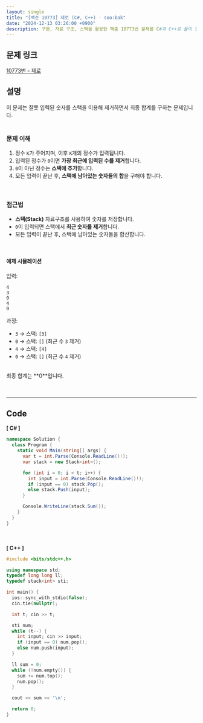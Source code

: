 ```yaml
---
layout: single
title: "[백준 10773] 제로 (C#, C++) - soo:bak"
date: "2024-12-13 03:26:00 +0900"
description: 구현, 자료 구조, 스택을 활용한 백준 10773번 문제를 C#과 C++로 풀이 및 해설
---
```


## 문제 링크
[10773번 - 제로](https://www.acmicpc.net/problem/10773)

## 설명
이 문제는 잘못 입력된 숫자를 스택을 이용해 제거하면서 최종 합계를 구하는 문제입니다.<br>
<br>

### 문제 이해
1. 정수 `K`가 주어지며, 이후 `K`개의 정수가 입력됩니다.<br>
2. 입력된 정수가 `0`이면 **가장 최근에 입력된 수를 제거**합니다.<br>
3. `0`이 아닌 정수는 **스택에 추가**합니다.<br>
4. 모든 입력이 끝난 후, **스택에 남아있는 숫자들의 합**을 구해야 합니다.<br>
<br>

### 접근법
- **스택(Stack)** 자료구조를 사용하여 숫자를 저장합니다.<br>
- `0`이 입력되면 스택에서 **최근 숫자를 제거**합니다.<br>
- 모든 입력이 끝난 후, 스택에 남아있는 숫자들을 합산합니다.<br>
<br>

#### 예제 시뮬레이션
입력:<br>
```
4
3
0
4
0
```
과정:<br>
- `3` → 스택: `[3]`<br>
- `0` → 스택: `[]` (최근 수 `3` 제거)<br>
- `4` → 스택: `[4]`<br>
- `0` → 스택: `[]` (최근 수 `4` 제거)<br>
<br>
최종 합계는 **0**입니다.<br>

<br>
<br>

- - -

## Code
<b>[ C# ] </b>
<br>

```csharp
namespace Solution {
  class Program {
    static void Main(string[] args) {
      var t = int.Parse(Console.ReadLine()!);
      var stack = new Stack<int>();

      for (int i = 0; i < t; i++) {
        int input = int.Parse(Console.ReadLine()!);
        if (input == 0) stack.Pop();
        else stack.Push(input);
      }

      Console.WriteLine(stack.Sum());
    }
  }
}
```
<br><br>
<b>[ C++ ] </b>
<br>

```cpp
#include <bits/stdc++.h>

using namespace std;
typedef long long ll;
typedef stack<int> sti;

int main() {
  ios::sync_with_stdio(false);
  cin.tie(nullptr);

  int t; cin >> t;

  sti num;
  while (t--) {
    int input; cin >> input;
    if (input == 0) num.pop();
    else num.push(input);
  }

  ll sum = 0;
  while (!num.empty()) {
    sum += num.top();
    num.pop();
  }

  cout << sum << '\n';

  return 0;
}
```
